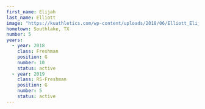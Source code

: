 ```yaml
---
first_name: Elijah
last_name: Elliott
image: "https://kuathletics.com/wp-content/uploads/2018/06/Elliott_Elijah_06252018-1024x853.jpg"
hometown: Southlake, TX
number: 5
years:
  - year: 2018
    class: Freshman
    position: G
    number: 10
    status: active
  - year: 2019
    class: RS-Freshman
    position: G
    number: 5
    status: active
---
```

